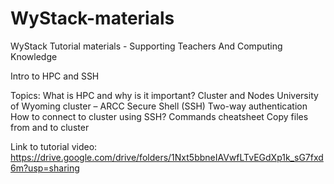 # WyStack-materials
WyStack Tutorial materials - Supporting Teachers And Computing Knowledge

Intro to HPC and SSH

Topics: 
What is HPC and why is it important?
Cluster and Nodes
University of Wyoming cluster – ARCC
Secure Shell (SSH)
Two-way authentication
How to connect to cluster using SSH?
Commands cheatsheet
Copy files from and to cluster

Link to tutorial video: 
https://drive.google.com/drive/folders/1Nxt5bbneIAVwfLTvEGdXp1k_sG7fxd6m?usp=sharing

